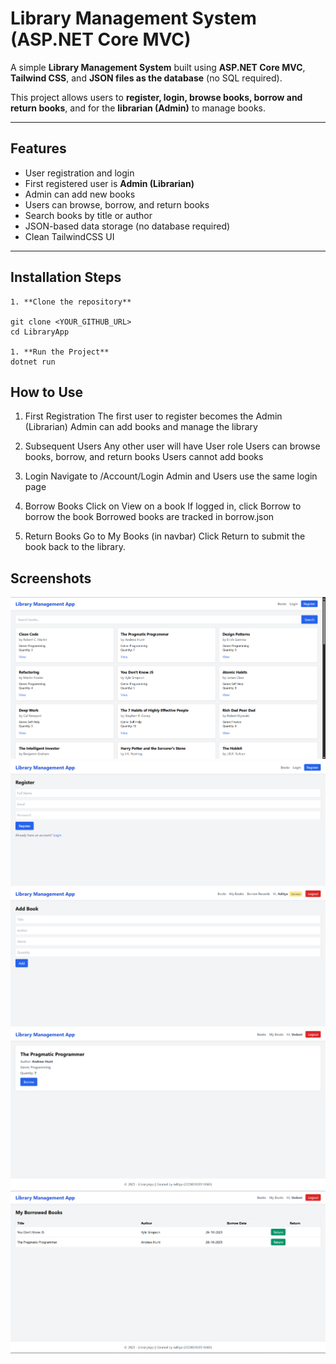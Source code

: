 # Library Management System (ASP.NET Core MVC)

A simple **Library Management System** built using **ASP.NET Core MVC**, **Tailwind CSS**, and **JSON files as the database** (no SQL required).  

This project allows users to **register, login, browse books, borrow and return books**, and for the **librarian (Admin)** to manage books.

---

## Features

- User registration and login
- First registered user is **Admin (Librarian)**
- Admin can add new books
- Users can browse, borrow, and return books
- Search books by title or author
- JSON-based data storage (no database required)
- Clean TailwindCSS UI

---

## Installation Steps
```
1. **Clone the repository**

git clone <YOUR_GITHUB_URL>
cd LibraryApp

1. **Run the Project**
dotnet run
```


## How to Use

1. First Registration
    The first user to register becomes the Admin (Librarian)
    Admin can add books and manage the library

2. Subsequent Users
    Any other user will have User role
    Users can browse books, borrow, and return books
    Users cannot add books

3. Login
    Navigate to /Account/Login
    Admin and Users use the same login page

4. Borrow Books
    Click on View on a book
    If logged in, click Borrow to borrow the book
    Borrowed books are tracked in borrow.json

5. Return Books
    Go to My Books (in navbar)
    Click Return to submit the book back to the library.

## Screenshots
![Home Page](https://github.com/AdityaVawhal/LibraryApp/blob/main/assets/home.png)
![Registration Page](https://github.com/AdityaVawhal/LibraryApp/blob/main/assets/register.png)
![Book adding Page managed by Admin](https://github.com/AdityaVawhal/LibraryApp/blob/main/assets/add_book.png)
![Book detail Page where user can borrow a book](https://github.com/AdityaVawhal/LibraryApp/blob/main/assets/book_detail_borrow.png)
![My book page where user can see his book history for borrow or return](https://github.com/AdityaVawhal/LibraryApp/blob/main/assets/mybooks.png)
